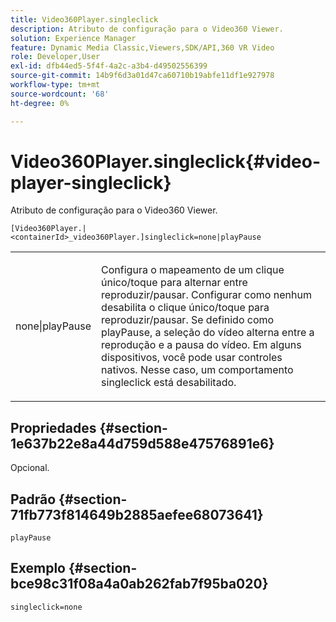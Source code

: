 ```yaml
---
title: Video360Player.singleclick
description: Atributo de configuração para o Video360 Viewer.
solution: Experience Manager
feature: Dynamic Media Classic,Viewers,SDK/API,360 VR Video
role: Developer,User
exl-id: dfb44ed5-5f4f-4a2c-a3b4-d49502556399
source-git-commit: 14b9f6d3a01d47ca60710b19abfe11df1e927978
workflow-type: tm+mt
source-wordcount: '68'
ht-degree: 0%

---
```


# Video360Player.singleclick{#video-player-singleclick}

Atributo de configuração para o Video360 Viewer.

`[Video360Player.|<containerId>_video360Player.]singleclick=none|playPause`

<table id="table_441553CD34C94A58A9D7CBF772DEDDB6"> 
 <tbody> 
  <tr> 
   <td colname="col1"> <p> <span class="codeph"> none|playPause</span> </p> </td> 
   <td colname="col2"> <p> Configura o mapeamento de um clique único/toque para alternar entre reproduzir/pausar. Configurar como <span class="codeph"> nenhum</span> desabilita o clique único/toque para reproduzir/pausar. Se definido como <span class="codeph"> playPause</span>, a seleção do vídeo alterna entre a reprodução e a pausa do vídeo. Em alguns dispositivos, você pode usar controles nativos. Nesse caso, um comportamento <span class="codeph"> singleclick</span> está desabilitado. </p> </td> 
  </tr> 
 </tbody> 
</table>

## Propriedades {#section-1e637b22e8a44d759d588e47576891e6}

Opcional.

## Padrão {#section-71fb773f814649b2885aefee68073641}

`playPause`

## Exemplo {#section-bce98c31f08a4a0ab262fab7f95ba020}

```
singleclick=none
```

